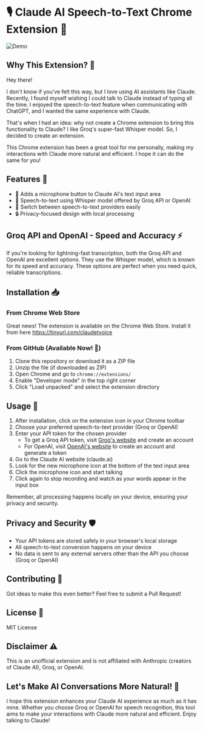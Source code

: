 # 🎙️ Claude AI Speech-to-Text Chrome Extension 🤖

![Demo](https://raw.githubusercontent.com/unclecode/claudet/main/howto.gif)

## Why This Extension? 🤔
Hey there!

I don't know if you've felt this way, but I love using AI assistants like Claude. Recently, I found myself wishing I could talk to Claude instead of typing all the time. I enjoyed the speech-to-text feature when communicating with ChatGPT, and I wanted the same experience with Claude.

That's when I had an idea: why not create a Chrome extension to bring this functionality to Claude? I like Groq's super-fast Whisper model. So, I decided to create an extension.

This Chrome extension has been a great tool for me personally, making my interactions with Claude more natural and efficient. I hope it can do the same for you!

## Features 🚀

- 🎤 Adds a microphone button to Claude AI's text input area
- 🔄 Speech-to-text using Whisper model offered by Groq API or OpenAI
- 🔀 Switch between speech-to-text providers easily
- 🔒 Privacy-focused design with local processing

## Groq API and OpenAI - Speed and Accuracy ⚡
If you're looking for lightning-fast transcription, both the Groq API and OpenAI are excellent options. They use the Whisper model, which is known for its speed and accuracy. These options are perfect when you need quick, reliable transcriptions.

## Installation 📥

### From Chrome Web Store

Great news! The extension is available on the Chrome Web Store. Install it from here https://tinyurl.com/claudetvoice

### From GitHub (Available Now! 🎉)

1. Clone this repository or download it as a ZIP file
2. Unzip the file (if downloaded as ZIP)
3. Open Chrome and go to `chrome://extensions/`
4. Enable "Developer mode" in the top right corner
5. Click "Load unpacked" and select the extension directory

## Usage 🔧

1. After installation, click on the extension icon in your Chrome toolbar
2. Choose your preferred speech-to-text provider (Groq or OpenAI)
3. Enter your API token for the chosen provider
   - To get a Groq API token, visit [Groq's website](https://www.groq.com) and create an account
   - For OpenAI, visit [OpenAI's website](https://www.openai.com) to create an account and generate a token
4. Go to the Claude AI website (claude.ai)
5. Look for the new microphone icon at the bottom of the text input area
6. Click the microphone icon and start talking
7. Click again to stop recording and watch as your words appear in the input box

Remember, all processing happens locally on your device, ensuring your privacy and security.

## Privacy and Security 🛡️

- Your API tokens are stored safely in your browser's local storage
- All speech-to-text conversion happens on your device
- No data is sent to any external servers other than the API you choose (Groq or OpenAI)

## Contributing 🤝

Got ideas to make this even better? Feel free to submit a Pull Request!

## License 📄

MIT License

## Disclaimer ⚠️

This is an unofficial extension and is not affiliated with Anthropic (creators of Claude AI), Groq, or OpenAI.

## Let's Make AI Conversations More Natural! 💬

I hope this extension enhances your Claude AI experience as much as it has mine. Whether you choose Groq or OpenAI for speech recognition, this tool aims to make your interactions with Claude more natural and efficient. Enjoy talking to Claude!
